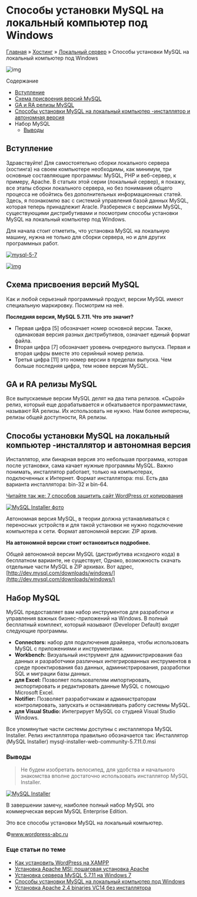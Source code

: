 # Способы установки MySQL на локальный компьютер под Windows

[Главная](https://www.wordpress-abc.ru/) » [Хостинг](https://www.wordpress-abc.ru/hosting) » [Локальный сервер](https://www.wordpress-abc.ru/hosting/lokalnyiy-server) » Способы установки MySQL на локальный компьютер под Windows

![img](https://www.wordpress-abc.ru/wp-content/uploads/2016/03/mysql-5-7-1-1.jpg)

Содержание

- [Вступление](https://www.wordpress-abc.ru/hosting/lokalnyiy-server/sposoby-ustanovki-mysql-na-lokalnyj-kompyuter-pod-windows.html#i)
- [Схема присвоения версий MySQL](https://www.wordpress-abc.ru/hosting/lokalnyiy-server/sposoby-ustanovki-mysql-na-lokalnyj-kompyuter-pod-windows.html#__MySQL)
- [GA и RA релизы MySQL](https://www.wordpress-abc.ru/hosting/lokalnyiy-server/sposoby-ustanovki-mysql-na-lokalnyj-kompyuter-pod-windows.html#GA_RA_MySQL)
- [Способы установки MySQL на локальный компьютер -инсталлятор и автономная версия](https://www.wordpress-abc.ru/hosting/lokalnyiy-server/sposoby-ustanovki-mysql-na-lokalnyj-kompyuter-pod-windows.html#_MySQL)
- Набор MySQL
  - [Выводы](https://www.wordpress-abc.ru/hosting/lokalnyiy-server/sposoby-ustanovki-mysql-na-lokalnyj-kompyuter-pod-windows.html#i-2)

## Вступление

Здравствуйте! Для самостоятельно сборки локального сервера (хостинга) на своем компьютере необходимы, как минимум, три основные составляющие программы: MySQL, PHP и веб-сервер, к примеру, Apache. В статьях этой серии (локальный сервер), я покажу, все этапы сборки локального сервера, но без понимания общего процесса не обойтись без дополнительных информационных статей. Здесь, я познакомлю вас с системой управления базой данных MySQL, которая теперь принадлежит Aracle. Разберемся с версиями MySQL, существующими дистрибутивами и посмотрим способы установки MySQL на локальный компьютер под Windows.

Для начала стоит отметить, что установка MySQL на локальную машину, нужна не только для сборки сервера, но и для других программных работ.

[![mysql-5-7](https://www.wordpress-abc.ru/wp-content/uploads/2016/03/mysql-5-7.jpg)](https://www.wordpress-abc.ru/wp-content/uploads/2016/03/mysql-5-7.jpg)

[![img](https://www.wordpress-abc.ru/wp-content/uploads/2016/03/mysql-5-7-command-line.jpg)](https://www.wordpress-abc.ru/wp-content/uploads/2016/03/mysql-5-7-command-line.jpg)

## Схема присвоения версий MySQL

Как и любой серьезный программный продукт, версии MySQL имеют специальную маркировку. Посмотрим на неё.

**Последняя версия, MySQL 5.7.11. Что это значит?**

- Первая цифра [5] обозначает номер основной версии. Также, одинаковая версия разных дистрибутивов, означает единый формат файла.
- Вторая цифра [7] обозначает уровень очередного выпуска. Первая и вторая цифры вместе это серийный номер релиза.
- Третья цифра [11] это номер версии в пределах выпуска. Чем больше последняя цифра, тем новее версия MySQL.

## GA и RA релизы MySQL

Все выпускаемые версии MySQL делят на два типа релизов. «Сырой» релиз, который еще дорабатывается и обкатывается программистами, называют RA релизы. Их использовать не нужно. Нам более интересны, релизы общей доступности, RA релизы.

## Способы установки MySQL на локальный компьютер -инсталлятор и автономная версия

Инсталлятор, или бинарная версия это небольшая программа, которая после установки, сама качает нужные программы MySQL. Важно понимать, инсталлятор работает, только на компьютерах, подключенных к Интернет. Формат инсталлятора: msi. Есть два варианта инсталлятора: bin-32 и bin-64.

[Читайте так же:  7 способов защитить сайт WordPress от копирования](https://www.wordpress-abc.ru/plaginy/5-sposobov-zashhitit-sayt-wordpress-ot-kopirovaniya.html)

[![MySQL Installer фото](https://www.wordpress-abc.ru/wp-content/uploads/2016/03/MySQL-Installer-photo.jpg)](https://www.wordpress-abc.ru/wp-content/uploads/2016/03/MySQL-Installer-photo.jpg)

Автономная версия MySQL, в теории должна устанавливаться с переносных устройств и для такой установки не нужно подключение компьютера к сети. Формат автономной версии: ZIP архив.

**На автономной версии стоит остановиться подробнее.**

Общей автономной версии MySQL (дистрибутива исходного кода) в бесплатном варианте, не существует, Однако, возможность скачать отдельные части MySQL в ZIP архивах. Вот адрес, [http://dev.mysql.com/downloads/windows/](http://dev.mysql.com/downloads/windows/)

## Набор MySQL

MySQL предоставляет вам набор инструментов для разработки и управления важных бизнес-приложений на Windows. В полный бесплатный комплект, который называют (Developer Default) входят следующие программы.

- **Connectors:** набор для подключения драйвера, чтобы  использовать MySQL с приложениями и инструментами.
- **Workbench:** Визуальный инструмент для администрирования баз данных и разработчики различных  интегрированных инструментов в среде проектирования баз данных, администрирования, разработки SQL и миграции базы данных.
- **для Excel:** Позволяет пользователям импортировать, экспортировать и редактировать данные MySQL с помощью Microsoft Excel.
- **Notifier:** Позволяет разработчикам и администраторам контролировать, запускать и останавливать работу системы MySQL.
- **для Visual Studio:** Интегрирует MySQL со студией Visual Studio Windows.

Все упомянутые части системы доступны с инсталлятора MySQL Installer. Релиз инсталлятора правильно обозначается так: Инсталлятор (MySQL Installer) mysql-installer-web-community-5.7.11.0.msi

### Выводы

> Не будем изобретать велосипед, для удобства и начального знакомства вполне достаточно использовать инсталлятор MySQL Installer.

[![MySQL Installer](https://www.wordpress-abc.ru/wp-content/uploads/2016/03/MySQL-Installer.jpg)](https://www.wordpress-abc.ru/wp-content/uploads/2016/03/MySQL-Installer.jpg)

В завершении замечу, наиболее полный набор MySQL это коммерческая версия MySQL Enterprise Edition.

Это все способы установки MySQL на локальный компьютер.

©www.wordpress-abc.ru

### Еще статьи по теме

- [Как установить WordPress на XAMPP](https://www.wordpress-abc.ru/hosting/lokalnyiy-server/kak-ustanovit-wordpress-na-xampp.html)
- [Установка Apache MSI: пошаговая установка Apache](https://www.wordpress-abc.ru/hosting/lokalnyiy-server/ustanovka-apache-msi.html)
- [Установка сервера MySQL 5.7.11 на Windows 7](https://www.wordpress-abc.ru/hosting/lokalnyiy-server/ustanovka-servera-mysql-5-7-11-na-windows-7.html)
- [Способы установки MySQL на локальный компьютер под Windows](https://www.wordpress-abc.ru/hosting/lokalnyiy-server/sposoby-ustanovki-mysql-na-lokalnyj-kompyuter-pod-windows.html)
- [Установка Apache 2.4 binaries VC14 без инсталлятора](https://www.wordpress-abc.ru/hosting/lokalnyiy-server/ustanovka-apache-2-4-bez-installyatora.html)